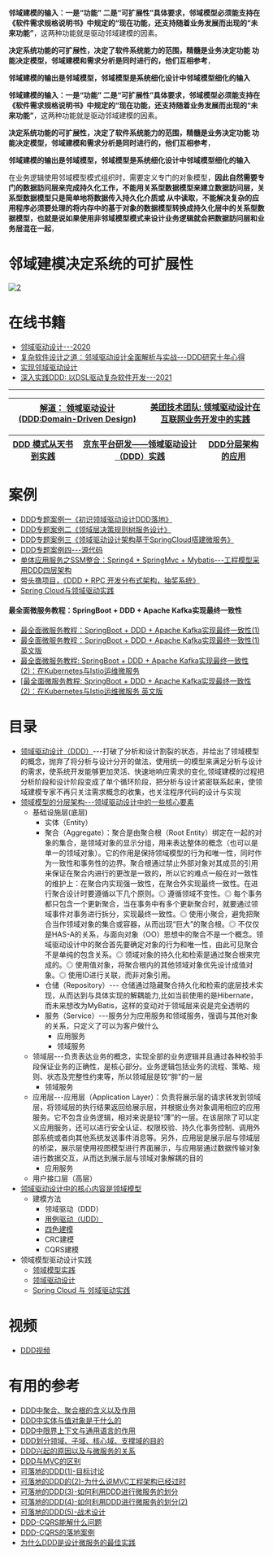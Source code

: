  **邻域建模的输入：一是“功能” 二是“可扩展性”具体要求，邻域模型必须能支持在《软件需求规格说明书》中规定的“现在功能，还支持随着业务发展而出现的“未来功能”**，这两种功能就是驱动邻域建模的因素。
  
 **决定系统功能的可扩展性，决定了软件系统能力的范围，精髓是业务决定功能 功能决定模型，邻域建模和需求分析是同时进行的，他们互相参考**，

**邻域建模的输出是邻域模型，邻域模型是系统细化设计中邻域模型细化的输入**

**邻域建模的输入：一是“功能” 二是“可扩展性”具体要求，邻域模型必须能支持在《软件需求规格说明书》中规定的“现在功能，还支持随着业务发展而出现的“未来功能”**，这两种功能就是驱动邻域建模的因素。
  
**决定系统功能的可扩展性，决定了软件系统能力的范围，精髓是业务决定功能 功能决定模型，邻域建模和需求分析是同时进行的，他们互相参考**，
  
**邻域建模的输出是邻域模型，邻域模型是系统细化设计中邻域模型细化的输入**

在业务逻辑使用邻域模型模式组织时，需要定义专门的对象模型，**因此自然需要专门的数据訪问层来完成持久化工作，不能用关系型数据模型来建立数据訪问层，关系型数据模型只是简单地将数据传入持久化介质或
从中读取，不能解决复杂的应用程序必须要处理的将内存中的基于对象的数据模型转换成持久化层中的关系型数据模型，也就是说如果使用非邻域模型模式来设计业务逻辑就会把数据訪问层和业务层混在一起**，



# 邻域建模决定系统的可扩展性
<a href="https://ibb.co/6wvQfrc"><img src="https://i.ibb.co/NC1RHtg/2.png" alt="2" border="0"></a>



# 在线书籍

* [邻域驱动设计---2020](https://weread.qq.com/web/reader/44f32bb071e1265344f0481)
* [复杂软件设计之道：邻域驱动设计全面解析与实战---DDD研究十年心得](https://weread.qq.com/web/reader/95932e2072052ac7959169d)
* [实现邻域驱动设计](https://weread.qq.com/web/reader/f5032ce071fd5a64f50b0f6)
* [深入实践DDD: 以DSL驱动复杂软件开发---2021](https://weread.qq.com/web/reader/3f232740723b60233f23504)
---


[解道： 领域驱动设计(DDD:Domain-Driven Design)](https://www.jdon.com/ddd.html)|[美团技术团队: 领域驱动设计在互联网业务开发中的实践](https://tech.meituan.com/2017/12/22/ddd-in-practice.html)|
---|---|

[DDD 模式从天书到实践](https://juejin.cn/post/6844904049377017869)|[京东平台研发——领域驱动设计（DDD）实践](https://www.jianshu.com/p/bee314f3a7d3)|[DDD分层架构的应用](https://www.jianshu.com/p/6bb57268b3c2)|
---|---|---|



# 案例

* [DDD专题案例一《初识领域驱动设计DDD落地》](https://bugstack.cn/itstack-demo-ddd/2019/10/15/DDD%E4%B8%93%E9%A2%98%E6%A1%88%E4%BE%8B%E4%B8%80-%E5%88%9D%E8%AF%86%E9%A2%86%E5%9F%9F%E9%A9%B1%E5%8A%A8%E8%AE%BE%E8%AE%A1DDD%E8%90%BD%E5%9C%B0.html)
* [DDD专题案例二《领域层决策规则树服务设计》](https://bugstack.cn/itstack-demo-ddd/2019/10/16/DDD%E4%B8%93%E9%A2%98%E6%A1%88%E4%BE%8B%E4%BA%8C-%E9%A2%86%E5%9F%9F%E5%B1%82%E5%86%B3%E7%AD%96%E8%A7%84%E5%88%99%E6%A0%91%E6%9C%8D%E5%8A%A1%E8%AE%BE%E8%AE%A1.html)
* [DDD专题案例三《领域驱动设计架构基于SpringCloud搭建微服务》](https://bugstack.cn/itstack-demo-ddd/2019/10/17/DDD%E4%B8%93%E9%A2%98%E6%A1%88%E4%BE%8B%E4%B8%89-%E9%A2%86%E5%9F%9F%E9%A9%B1%E5%8A%A8%E8%AE%BE%E8%AE%A1%E6%9E%B6%E6%9E%84%E5%9F%BA%E4%BA%8ESpringCloud%E6%90%AD%E5%BB%BA%E5%BE%AE%E6%9C%8D%E5%8A%A1.html)
* [DDD专题案例四---源代码](https://github.com/fuzhengwei/itstack-demo-ddd)
* [单体应用服务之SSM整合：Spring4 + SpringMvc + Mybatis---工程模型采用DDD四层架构](https://bugstack.cn/itstack-demo-frame/2019/12/22/%E6%9E%B6%E6%9E%84%E6%A1%86%E6%9E%B6%E6%90%AD%E5%BB%BA(%E4%B8%80)-%E5%8D%95%E4%BD%93%E5%BA%94%E7%94%A8%E6%9C%8D%E5%8A%A1%E4%B9%8BSSM%E6%95%B4%E5%90%88-Spring4-+-SpringMvc-+-Mybatis.html)
* [带头撸项目，《DDD + RPC 开发分布式架构，抽奖系统》](https://bugstack.cn/framework/2021/08/22/%E5%B8%A6%E5%A4%B4%E6%92%B8%E9%A1%B9%E7%9B%AE-DDD-+-RPC-%E5%BC%80%E5%8F%91%E5%88%86%E5%B8%83%E5%BC%8F%E6%9E%B6%E6%9E%84-%E6%8A%BD%E5%A5%96%E7%B3%BB%E7%BB%9F.html)
* [Spring Cloud与领域驱动实践](https://github.com/stevenli91748/JAVA-Architecture/blob/master/JAVA%20Framework/Spring%20Cloud/Spring%20Cloud%20%E4%B8%8E%20%E9%82%BB%E5%9F%9F%E9%A9%B1%E5%8A%A8%E5%AE%9E%E8%B7%B5/README.md)

#### 最全面微服务教程：SpringBoot + DDD + Apache Kafka实现最终一致性
  *  [最全面微服务教程：SpringBoot + DDD + Apache Kafka实现最终一致性(1) ](https://www.jdon.com/56424)
  *  [最全面微服务教程：SpringBoot + DDD + Apache Kafka实现最终一致性(1) 英文版](https://itnext.io/eventual-consistency-with-spring-for-apache-kafka-cfbbed450b5e)
  *  [最全面微服务教程: SpringBoot + DDD + Apache Kafka实现最终一致性(2)：在Kubernetes与Istio运维微服务](https://www.jdon.com/56429)
  *  [[最全面微服务教程: SpringBoot + DDD + Apache Kafka实现最终一致性(2)：在Kubernetes与Istio运维微服务 英文版](https://itnext.io/eventual-consistency-with-spring-for-apache-kafka-part-2-of-2-23bedd512ccf)


# 目录
* [领域驱动设计（DDD）](https://weread.qq.com/web/reader/71032d60719ad5af7104ca2k4e73277021a4e732ced3b55)---打破了分析和设计割裂的状态，并给出了领域模型的概念，抛弃了将分析与设计分开的做法，使用统一的模型来满足分析与设计的需求，使系统开发能够更加灵活、快速地响应需求的变化,领域建模的过程把分析阶段和设计阶段变成了单个循环阶段，把分析与设计紧密联系起来，使领域建模专家不再只关注需求概念的收集，也关注程序代码的设计与实现
* [领域模型的分层架构---领域驱动设计中的一些核心要素](https://weread.qq.com/web/reader/71032d60719ad5af7104ca2k6ea321b021d6ea9ab1ba605)
  * 基础设施层(底层)
    * 实体（Entity）
    * 聚合（Aggregate）：聚合是由聚合根（Root Entity）绑定在一起的对象的集合，是领域对象的显示分组，用来表达整体的概念（也可以是单一的领域对象）。它的作用是保持领域模型的行为和唯一性，同时作为一致性和事务性的边界。聚合根通过禁止外部对象对其成员的引用来保证在聚合内进行的更改是一致的，所以它的难点一般在对一致性的维护上：在聚合内实现强一致性，在聚合外实现最终一致性。在进行聚合设计时要遵循以下几个原则。◎ 遵循领域不变性。◎ 每个事务都只包含一个更新聚合，当在事务中有多个更新聚合时，就要通过领域事件对事务进行拆分，实现最终一致性。◎ 使用小聚合，避免把聚合当作领域对象的集合或容器，从而出现“巨大”的聚合根。◎ 不仅仅是HAS-A的关系，与面向对象（OO）思想中的聚合不是一个概念。领域驱动设计中的聚合首先要确定对象的行为和唯一性，由此可见聚合不是单纯的包含关系。◎ 领域对象的持久化和检索是通过聚合根来完成的。◎ 使用值对象，将聚合根内的其他领域对象优先设计成值对象。◎ 使用ID进行关联，而非对象引用。
    * 仓储（Repository）--- 仓储通过隐藏聚合持久化和检索的底层技术实现，从而达到与具体实现的解耦能力,比如当前使用的是Hibernate，而未来想改为MyBatis，这样的变动对于领域层来说是完全透明的
    * 服务（Service）---服务分为应用服务和领域服务，强调与其他对象的关系，只定义了可以为客户做什么
      * 应用服务
      * 领域服务 
  * 领域层---负责表达业务的概念，实现全部的业务逻辑并且通过各种校验手段保证业务的正确性，是核心部分。业务逻辑包括业务的流程、策略、规则、状态及完整性约束等，所以领域层是较“胖”的一层
    * 领域服务   
  * 应用层---应用层（Application Layer）：负责将展示层的请求转发到领域层，将领域层的执行结果返回给展示层，并根据业务对象调用相应的应用服务。它不包含业务逻辑，相对来说是较“薄”的一层。在该层除了可以定义应用服务，还可以进行安全认证、权限校验、持久化事务控制、调用外部系统或者向其他系统发送事件消息等。另外，应用层是展示层与领域层的桥梁，展示层使用视图模型进行界面展示，与应用层通过数据传输对象进行数据交互，从而达到展示层与领域对象解耦的目的
    * 应用服务 
  * 用户接口层（高层）
* [领域驱动设计中的核心内容是领域模型](https://weread.qq.com/web/reader/71032d60719ad5af7104ca2k341323f021e34173cb3824c)
  * 建模方法
    * 领域驱动（DDD）
    * [用例驱动（UDD）](https://weread.qq.com/web/reader/71032d60719ad5af7104ca2k341323f021e34173cb3824c)
    * [四色建模](https://weread.qq.com/web/reader/71032d60719ad5af7104ca2k341323f021e34173cb3824c)
    * CRC建模
    * CQRS建模
* 领域模型驱动设计实践
  * [ 领域模型实践](https://weread.qq.com/web/reader/71032d60719ad5af7104ca2k341323f021e34173cb3824c) 
  * [领域驱动设计](https://weread.qq.com/web/reader/d9e327a07188b377d9eb7dak70e32fb021170efdf2eca12)
  * [Spring Cloud 与 邻域驱动实践](https://github.com/stevenli91748/JAVA-Architecture/blob/master/JAVA%20Framework/Spring%20Cloud/Spring%20Cloud%20%E4%B8%8E%20%E9%82%BB%E5%9F%9F%E9%A9%B1%E5%8A%A8%E5%AE%9E%E8%B7%B5/README.md)

# 视频
* [DDD视频](https://search.bilibili.com/all?keyword=DDD%E6%9E%B6%E6%9E%84%E8%AE%BE%E8%AE%A1&from_source=web_search)

# 有用的参考

* [DDD中聚合、聚合根的含义以及作用](https://www.cnblogs.com/Courage129/p/14861100.html)
* [DDD中实体与值对象是干什么的](https://www.cnblogs.com/Courage129/p/14855483.html)
* [DDD中限界上下文与通用语言的作用](https://www.cnblogs.com/Courage129/p/14854367.html)
* [DDD划分领域、子域、核心域、支撑域的目的](https://www.cnblogs.com/Courage129/p/14853600.html)
* [DDD兴起的原因以及与微服务的关系](https://www.cnblogs.com/Courage129/p/14839544.html)
* [DDD与MVC的区别](https://segmentfault.com/q/1010000000440138)
* [可落地的DDD(1)-目标讨论](https://juejin.cn/post/6844903846712442888)
* [可落地的DDD的(2)-为什么说MVC工程架构已经过时](https://juejin.cn/post/6844903848327413773)
* [可落地的DDD(3)-如何利用DDD进行微服务的划分](https://juejin.cn/post/6844903857093345287)
* [可落地的DDD(4)-如何利用DDD进行微服务的划分(2)](https://juejin.cn/post/6844903858339069959)
* [可落地的DDD(5)-战术设计](https://juejin.cn/post/6844903873144946702)
* [DDD-CQRS能解什么问题](https://blog.csdn.net/FS1360472174/article/details/88542163)
* [DDD-CQRS的落地案例](https://juejin.cn/post/6844904062953996296)
* [为什么DDD是设计微服务的最佳实践](https://juejin.cn/post/6844903912802091021)
